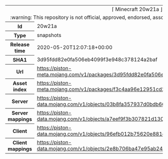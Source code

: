 <html><table>
<tr><td colspan="2" align="center"><img width="0" height="0"><br/>⌈ Minecraft 20w21a ⌋<br/><img width="0" height="0"></td></tr>
<tr><td colspan="2" align="center"><img width="0" height="0"><br/>
:warning: This repository is not official, approved, endorsed, associated or connected with Mojang :warning:
<br/><img width="0" height="0"></td></tr>
<tr><th>Id</th><td>20w21a</td></tr>
<tr><th>Type</th><td>snapshots</td></tr>
<tr><th>Release time</th><td>2020-05-20T12:07:18+00:00</td></tr>
<tr><th>SHA1</th><td>3d95fdd82e0fa506eb4099f3e948c378124a2baf</td></tr>
<tr><th>Url</th><td><a href="https://piston-meta.mojang.com/v1/packages/3d95fdd82e0fa506eb4099f3e948c378124a2baf/20w21a.json">https://piston-meta.mojang.com/v1/packages/3d95fdd82e0fa506eb4099f3e948c378124a2baf/20w21a.json</a></td></tr>
<tr><th>Asset index</th><td><a href="https://piston-meta.mojang.com/v1/packages/f3c4aa96e12951cd2781b3e1c0e8ab82bf719cf2/1.16.json">https://piston-meta.mojang.com/v1/packages/f3c4aa96e12951cd2781b3e1c0e8ab82bf719cf2/1.16.json</a></td></tr>
<tr><th>Server</th><td><a href="https://piston-data.mojang.com/v1/objects/03b8fa357937d0bdb6650ec8cc74506ec2fd91a7/server.jar">https://piston-data.mojang.com/v1/objects/03b8fa357937d0bdb6650ec8cc74506ec2fd91a7/server.jar</a></td></tr>
<tr><th>Server mappings</th><td><a href="https://piston-data.mojang.com/v1/objects/a7eef9f3b307821d130bf2e7cfcb4c7b49107c88/server.txt">https://piston-data.mojang.com/v1/objects/a7eef9f3b307821d130bf2e7cfcb4c7b49107c88/server.txt</a></td></tr>
<tr><th>Client</th><td><a href="https://piston-data.mojang.com/v1/objects/96efb012b75620e881d5b97deb6fd9f02caab4e5/client.jar">https://piston-data.mojang.com/v1/objects/96efb012b75620e881d5b97deb6fd9f02caab4e5/client.jar</a></td></tr>
<tr><th>Client mappings</th><td><a href="https://piston-data.mojang.com/v1/objects/2e8b706ba47e95ab24565c7d6a488eb7e75ce564/client.txt">https://piston-data.mojang.com/v1/objects/2e8b706ba47e95ab24565c7d6a488eb7e75ce564/client.txt</a></td></tr>
</table></html>
